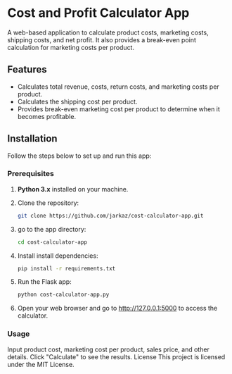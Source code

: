 # Cost and Profit Calculator App

A web-based application to calculate product costs, marketing costs, shipping costs, and net profit. It also provides a break-even point calculation for marketing costs per product.

## Features
- Calculates total revenue, costs, return costs, and marketing costs per product.
- Calculates the shipping cost per product.
- Provides break-even marketing cost per product to determine when it becomes profitable.

## Installation

Follow the steps below to set up and run this app:

### Prerequisites
1. **Python 3.x** installed on your machine.

   
2. Clone the repository:
    ```bash
    git clone https://github.com/jarkaz/cost-calculator-app.git

3. go to the app directory:
    ```bash
   cd cost-calculator-app

4. Install install dependencies:
   ```bash
   pip install -r requirements.txt

5. Run the Flask app:
   ```bash
   python cost-calculator-app.py

6. Open your web browser and go to http://127.0.0.1:5000 to access the calculator.

### Usage
Input product cost, marketing cost per product, sales price, and other details.
Click "Calculate" to see the results.
License
This project is licensed under the MIT License.
